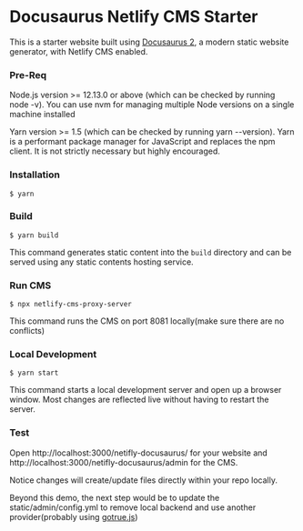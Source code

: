 # Docusaurus Netlify CMS Starter

This is a starter website built using [Docusaurus 2](https://v2.docusaurus.io/), a modern static website generator, with Netlify CMS enabled.

### Pre-Req

Node.js version >= 12.13.0 or above (which can be checked by running node -v). You can use nvm for managing multiple Node versions on a single machine installed

Yarn version >= 1.5 (which can be checked by running yarn --version). Yarn is a performant package manager for JavaScript and replaces the npm client. It is not strictly necessary but highly encouraged.

### Installation

```
$ yarn
```

### Build

```
$ yarn build
```

This command generates static content into the `build` directory and can be served using any static contents hosting service.

### Run CMS

```
$ npx netlify-cms-proxy-server
```

This command runs the CMS on port 8081 locally(make sure there are no conflicts)

### Local Development

```
$ yarn start
```

This command starts a local development server and open up a browser window. Most changes are reflected live without having to restart the server.


### Test

Open http://localhost:3000/netifly-docusaurus/ for your website and http://localhost:3000/netifly-docusaurus/admin for the CMS. 

Notice changes will create/update files directly within your repo locally. 

Beyond this demo, the next step would be to update the static/admin/config.yml to remove local backend and use another provider(probably using [gotrue.js](https://github.com/netlify/gotrue-js))
